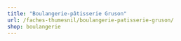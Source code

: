 ```yaml
---
title: "Boulangerie-pâtisserie Gruson"
url: /faches-thumesnil/boulangerie-patisserie-gruson/
shop: boulangerie
---
```

